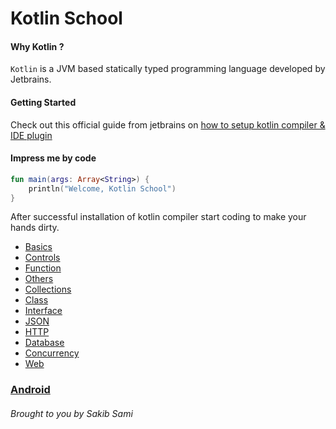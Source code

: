 # Kotlin School

#### Why Kotlin ?
`Kotlin` is a JVM based statically typed programming language developed by Jetbrains.

#### Getting Started
Check out this official guide from jetbrains on [how to setup kotlin compiler & IDE plugin](https://kotlinlang.org/docs/tutorials/command-line.html)

#### Impress me by code
```kotlin
fun main(args: Array<String>) {
    println("Welcome, Kotlin School")
}
```

After successful installation of kotlin compiler start coding to make your hands dirty.

* [Basics](https://github.com/s4kibs4mi/KotlinSchool/blob/master/src/main/resources/tutorials/en/basics.md)
* [Controls](https://github.com/s4kibs4mi/KotlinSchool/blob/master/src/main/resources/tutorials/en/controls.md)
* [Function](https://github.com/s4kibs4mi/KotlinSchool/blob/master/src/main/resources/tutorials/en/function.md)
* [Others](https://github.com/s4kibs4mi/KotlinSchool/blob/master/src/main/resources/tutorials/en/others.md)
* [Collections](https://github.com/s4kibs4mi/KotlinSchool/blob/master/src/main/resources/tutorials/en/collections.md)
* [Class](https://github.com/s4kibs4mi/KotlinSchool/blob/master/src/main/resources/tutorials/en/class.md)
* [Interface](https://github.com/s4kibs4mi/KotlinSchool/blob/master/src/main/resources/tutorials/en/interface.md)
* [JSON](https://github.com/s4kibs4mi/KotlinSchool/blob/master/src/main/resources/tutorials/en/json.md)
* [HTTP](https://github.com/s4kibs4mi/KotlinSchool/blob/master/src/main/resources/tutorials/en/http.md)
* [Database](https://github.com/s4kibs4mi/KotlinSchool/blob/master/src/main/resources/tutorials/en/database.md)
* [Concurrency](https://github.com/s4kibs4mi/KotlinSchool/blob/master/src/main/resources/tutorials/en/concurrency.md)
* [Web](https://github.com/s4kibs4mi/KotlinSchool/blob/master/src/main/resources/tutorials/en/web.md)

### [Android](https://github.com/s4kibs4mi/KotlinSchool/blob/master/src/main/resources/tutorials/en/android/index.md)

###### Brought to you by Sakib Sami
